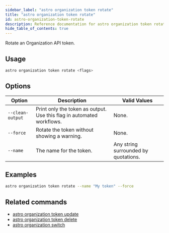 ```yaml
---
sidebar_label: "astro organization token rotate"
title: "astro organization token rotate"
id: astro-organization-token-rotate
description: Reference documentation for astro organization token rotate.
hide_table_of_contents: true
---
```


Rotate an Organization API token.

## Usage

```sh
astro organization token rotate <flags>
```

## Options

| Option            | Description                                                                                                                             | Valid Values  |
| ----------------- | --------------------------------------------------------------------------------------------------------------------------------------- | ------------- |
| `--clean-output`   | Print only the token as output. Use this flag in automated workflows.                                                                                                      | None.   |
| `--force` | Rotate the token without showing a warning. |  None. |
| `--name` | The name for the token. | Any string surrounded by quotations. |

## Examples

```sh
astro organization token rotate --name "My token" --force
```

## Related commands

- [astro organization token update](cli/astro-organization-token-update.md)
- [astro organization token delete](cli/astro-organization-token-delete.md)
- [astro organization switch](cli/astro-organization-switch.md)